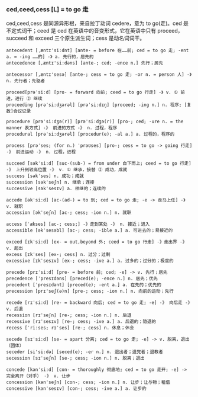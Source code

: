 ### ced,ceed,cess [L] = to go 走

ced,ceed,cess 是同源异形根，来自拉丁动词 cedere，意为 to go(走)。ced 是不定式词干；ceed 是 ced 在英语中的音变形式，它在英语中只有 proceed，succeed 和 exceed 三个原生派生词；cess 是动名词词干。

    antecedent [ˌæntɪˈsiːdnt] [ante- = before 在……前; ced = to go 走; -ent a. = -ing ……的] -》 a. 先行的，居先的
    antecedence [,æntɪ'siːdəns] [ante-; ced; -ence n.] 先行；居先

    antecessor [,æntɪ'sesə] [ante-; cess = to go 走; -or n. = person 人] -》 n. 先行者；先驱者

    proceed[prəˈsiːd] [pro- = forward 向前; ceed = to go 行走] -》 v. ① 前进，进行 ② 继续
    proceeding [prəˈsiːdʒərəl] [prəˈsiːdɪŋ] [proceed; -ing n.] n. 程序; [复数]会议记录

    procedure [prəˈsiːdʒə(r)] [prəˈsiːdʒə(r)] [pro-; ced; -ure n. = the manner 表方式] -》 前进的方式 -》 n. 过程，程序
    procedural [prəˈsiːdʒərəl] [procedur(e); -al a.] a. 过程的，程序的

    process [prəˈses; (for n.) ˈprəʊses] [pro-; cess = to go -> going 行走] -》 前进运动 -》 n. 过程，进程

    succeed [səkˈsiːd] [suc-(sub-) = from under 自下而上; ceed = to go 行走] -》 上升到较高位置 -》 v. ① 继承，接替 ② 成功，成就
    success [səkˈses] n. 成功；成就
    succession [səkˈseʃn] n. 继承；连接
    successive [səkˈsesɪv] a. 相继的；连续的

    accede [əkˈsiːd] [ac-(ad-) = to 到; ced = to go 走; -e -> 走马上任] -》 v. 就职
    accession [əkˈseʃn] [ac-; cess; -ion n.] n. 就职

    access [ˈækses] [ac-; cess;] -》走到某处 -》 n. 接近；进入
    accessible [əkˈsesəbl] [ac-; cess; -ible a.] a. 可进去的；易接近的

    exceed [ɪkˈsiːd] [ex- = out,beyond 外; ceed = to go 行走] -》走出界 -》 v. 超出
    excess [ɪkˈses] [ex-; cess] n. 过分；过剩
    excessive [ɪkˈsesɪv] [ex-; cess; -ive a.] a. 过多的；过分的；极度的

    precede [prɪˈsiːd] [pre- = before 前; ced; -e] -> v. 先行；居先
    precedence [ˈpresɪdəns] [preced(e); -ence n.] n. 居先；优先
    precedent [ˈpresɪdənt] [preced(e); -ent a.] a. 在先的；优先的
    precession [prɪ'seʃ(ə)n] [pre-; cess; -ion n.] n. 向前的运动；先行

    recede [rɪˈsiːd] [re- = backward 向后; ced = to go 走; -e] -》 向后走 -》 v. 后退
    recession [rɪˈseʃn] [re-; cess; -ion n.] n. 后退
    recessive [rɪˈsesɪv] [re-; cess; -ive a.] a. 后退的；隐退的
    recess [ˈriːses; rɪˈses] [re-; cess] n. 休息；休会

    secede [sɪˈsiːd] [se- = apart 分离; ced = to go 走; -e] -> v. 脱离，退出（团体）
    seceder [si'si:də] [seced(e); -er n.] n. 退出者；退党者；退教者
    secession [sɪˈseʃn] [se-; cess; -ion n.] n. 脱离；退出

    concede [kənˈsiːd] [con- = thoroughly 彻底地; ced = to go 走开; -e] -> 完全离开（对手） -》 v. 让步
    concession [kənˈseʃn] [con-; cess; -ion n.] n. 让步；让与物；租借
    concessive [kənˈsesɪv] [con-; cess; -ive a.] a. 让步的
